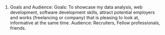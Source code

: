 1. Goals and Audience:
Goals: To showcase my data analysis, web development, software development skills, attract potential employers and works (freelancing or company) that is pleasing to look at, informative at the same time.
Audience: Recruiters, Fellow professionals, friends.